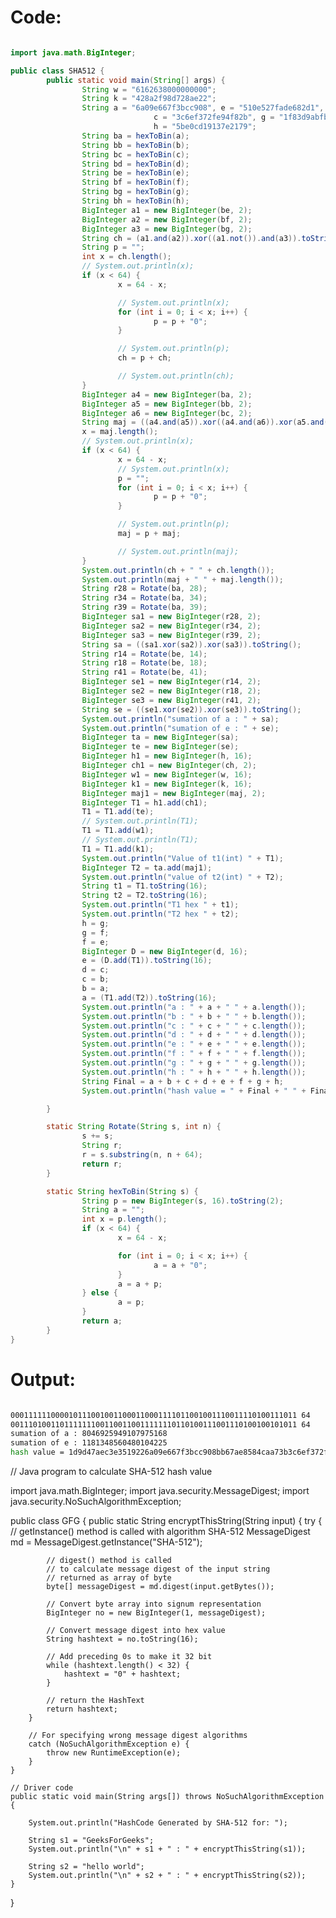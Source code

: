 # Code:

```java

import java.math.BigInteger;

public class SHA512 {
        public static void main(String[] args) {
                String w = "6162638000000000";
                String k = "428a2f98d728ae22";
                String a = "6a09e667f3bcc908", e = "510e527fade682d1", b = "bb67ae8584caa73b", f = "9b05688c2b3e6c1f",
                                c = "3c6ef372fe94f82b", g = "1f83d9abfb41bd6b", d = "a54ff53a5f1d36f1",
                                h = "5be0cd19137e2179";
                String ba = hexToBin(a);
                String bb = hexToBin(b);
                String bc = hexToBin(c);
                String bd = hexToBin(d);
                String be = hexToBin(e);
                String bf = hexToBin(f);
                String bg = hexToBin(g);
                String bh = hexToBin(h);
                BigInteger a1 = new BigInteger(be, 2);
                BigInteger a2 = new BigInteger(bf, 2);
                BigInteger a3 = new BigInteger(bg, 2);
                String ch = (a1.and(a2)).xor((a1.not()).and(a3)).toString(2);
                String p = "";
                int x = ch.length();
                // System.out.println(x);
                if (x < 64) {
                        x = 64 - x;

                        // System.out.println(x);
                        for (int i = 0; i < x; i++) {
                                p = p + "0";
                        }

                        // System.out.println(p);
                        ch = p + ch;

                        // System.out.println(ch);
                }
                BigInteger a4 = new BigInteger(ba, 2);
                BigInteger a5 = new BigInteger(bb, 2);
                BigInteger a6 = new BigInteger(bc, 2);
                String maj = ((a4.and(a5)).xor((a4.and(a6)).xor(a5.and(a6)))).toString(2);
                x = maj.length();
                // System.out.println(x);
                if (x < 64) {
                        x = 64 - x;
                        // System.out.println(x);
                        p = "";
                        for (int i = 0; i < x; i++) {
                                p = p + "0";
                        }

                        // System.out.println(p);
                        maj = p + maj;

                        // System.out.println(maj);
                }
                System.out.println(ch + " " + ch.length());
                System.out.println(maj + " " + maj.length());
                String r28 = Rotate(ba, 28);
                String r34 = Rotate(ba, 34);
                String r39 = Rotate(ba, 39);
                BigInteger sa1 = new BigInteger(r28, 2);
                BigInteger sa2 = new BigInteger(r34, 2);
                BigInteger sa3 = new BigInteger(r39, 2);
                String sa = ((sa1.xor(sa2)).xor(sa3)).toString();
                String r14 = Rotate(be, 14);
                String r18 = Rotate(be, 18);
                String r41 = Rotate(be, 41);
                BigInteger se1 = new BigInteger(r14, 2);
                BigInteger se2 = new BigInteger(r18, 2);
                BigInteger se3 = new BigInteger(r41, 2);
                String se = ((se1.xor(se2)).xor(se3)).toString();
                System.out.println("sumation of a : " + sa);
                System.out.println("sumation of e : " + se);
                BigInteger ta = new BigInteger(sa);
                BigInteger te = new BigInteger(se);
                BigInteger h1 = new BigInteger(h, 16);
                BigInteger ch1 = new BigInteger(ch, 2);
                BigInteger w1 = new BigInteger(w, 16);
                BigInteger k1 = new BigInteger(k, 16);
                BigInteger maj1 = new BigInteger(maj, 2);
                BigInteger T1 = h1.add(ch1);
                T1 = T1.add(te);
                // System.out.println(T1);
                T1 = T1.add(w1);
                // System.out.println(T1);
                T1 = T1.add(k1);
                System.out.println("Value of t1(int) " + T1);
                BigInteger T2 = ta.add(maj1);
                System.out.println("value of t2(int) " + T2);
                String t1 = T1.toString(16);
                String t2 = T2.toString(16);
                System.out.println("T1 hex " + t1);
                System.out.println("T2 hex " + t2);
                h = g;
                g = f;
                f = e;
                BigInteger D = new BigInteger(d, 16);
                e = (D.add(T1)).toString(16);
                d = c;
                c = b;
                b = a;
                a = (T1.add(T2)).toString(16);
                System.out.println("a : " + a + " " + a.length());
                System.out.println("b : " + b + " " + b.length());
                System.out.println("c : " + c + " " + c.length());
                System.out.println("d : " + d + " " + d.length());
                System.out.println("e : " + e + " " + e.length());
                System.out.println("f : " + f + " " + f.length());
                System.out.println("g : " + g + " " + g.length());
                System.out.println("h : " + h + " " + h.length());
                String Final = a + b + c + d + e + f + g + h;
                System.out.println("hash value = " + Final + " " + Final.length());

        }

        static String Rotate(String s, int n) {
                s += s;
                String r;
                r = s.substring(n, n + 64);
                return r;
        }

        static String hexToBin(String s) {
                String p = new BigInteger(s, 16).toString(2);
                String a = "";
                int x = p.length();
                if (x < 64) {
                        x = 64 - x;

                        for (int i = 0; i < x; i++) {
                                a = a + "0";
                        }
                        a = a + p;
                } else {
                        a = p;
                }
                return a;
        }
}

```


# Output:

```bash

0001111110000101110010011000110001111011001001110011110100111011 64
0011101001101111111001100110011111110110100111001110100100101011 64
sumation of a : 8046925949107975168
sumation of e : 1181348560480104225
hash value = 1d9d47aec3e3519226a09e667f3bcc908bb67ae8584caa73b3c6ef372fe94f82b1d5081d3a7c4132e8510e527fade682d19b05688c2b3e6c1f1f83d9abfb41bd6b 130  

```

// Java program to calculate SHA-512 hash value

import java.math.BigInteger;
import java.security.MessageDigest;
import java.security.NoSuchAlgorithmException;

public class GFG {
	public static String encryptThisString(String input)
	{
		try {
			// getInstance() method is called with algorithm SHA-512
			MessageDigest md = MessageDigest.getInstance("SHA-512");

			// digest() method is called
			// to calculate message digest of the input string
			// returned as array of byte
			byte[] messageDigest = md.digest(input.getBytes());

			// Convert byte array into signum representation
			BigInteger no = new BigInteger(1, messageDigest);

			// Convert message digest into hex value
			String hashtext = no.toString(16);

			// Add preceding 0s to make it 32 bit
			while (hashtext.length() < 32) {
				hashtext = "0" + hashtext;
			}

			// return the HashText
			return hashtext;
		}

		// For specifying wrong message digest algorithms
		catch (NoSuchAlgorithmException e) {
			throw new RuntimeException(e);
		}
	}

	// Driver code
	public static void main(String args[]) throws NoSuchAlgorithmException
	{

		System.out.println("HashCode Generated by SHA-512 for: ");

		String s1 = "GeeksForGeeks";
		System.out.println("\n" + s1 + " : " + encryptThisString(s1));

		String s2 = "hello world";
		System.out.println("\n" + s2 + " : " + encryptThisString(s2));
	}
}

